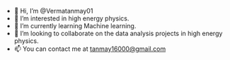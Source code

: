 - 👋 Hi, I’m @Vermatanmay01
- 👀 I’m interested in high energy physics.
- 🌱 I’m currently learning Machine learning.
- 💞️ I’m looking to collaborate on the data analysis projects in high energy physics.
- 📫 You can contact me at tanmay16000@gmail.com

<!---
Vermatanmay01/Vermatanmay01 is a ✨ special ✨ repository because its `README.md` (this file) appears on your GitHub profile.
You can click the Preview link to take a look at your changes.
--->
